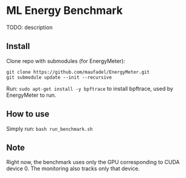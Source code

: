 # ML Energy Benchmark
TODO: description

## Install
Clone repo with submodules (for EnergyMeter):
```
git clone https://github.com/maufadel/EnergyMeter.git
git submodule update --init --recursive
```
Run: `sudo apt-get install -y bpftrace` to install bpftrace, used by EnergyMeter to run.

## How to use
Simply run: `bash run_benchmark.sh`

## Note
Right now, the benchmark uses only the GPU corresponding to CUDA device 0. The monitoring also tracks only that device.
